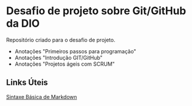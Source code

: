 # Desafio de projeto sobre Git/GitHub da DIO
Repositório criado para o desafio de projeto.



- Anotações "Primeiros passos para programação"
- Anotações "Introdução GIT/GitHub"
- Anotações "Projetos ágeis com SCRUM"



## Links Úteis
[Sintaxe Básica de Markdown](https://www.markdownguide.org/basic-syntax/)
